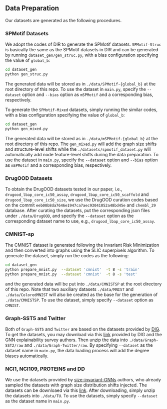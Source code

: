
## Data Preparation

Our datasets are generated as the following procedures.

### SPMotif Datasets

We adopt the codes of DIR to generate the SPMotif datasets.
`SPMotif-Struc` is basically the same as the SPMotif datasets in DIR and
can be generated by running `dataset_gen/gen_struc.py`,
with a bias configuration specifying the value of `global_b`:

```bash
cd dataset_gen
python gen_struc.py
```

The generated data will be stored as in `./data/SPMotif-{global_b}` at the root directory of this repo.
To use the dataset in `main.py`, specify the `--dataset` option and `--bias` option as `mSPMotif` and a corresponding bias, respectively.

To generate the `SPMotif-Mixed` datasets, simply running the similar codes,
with a bias configuration specifying the value of `global_b`:

```bash
cd dataset_gen
python gen_mixed.py
```

The generated data will be stored as in `./data/mSPMotif-{global_b}` at the root directory of this repo.
The `gen_mixed.py` will add the graph size shifts and structure-level shifts while the `./datasets/spmotif_dataset.py`
will automatically add node feature-level shifts during the data preparation.
To use the dataset in `main.py`, specify the `--dataset` option and `--bias` option as `mSPMotif` and a corresponding bias, respectively.

### DrugOOD Datasets

To obtain the DrugOOD datasets tested in our paper, i.e., `drugood_lbap_core_ic50_assay`, `drugood_lbap_core_ic50_scaffold`
and `drugood_lbap_core_ic50_size`,
we use the DrugOOD curation codes based on the commit `eeb00b8da7646e1947ca7aec93041052a48bd45e` and `chembl_29` database.
After curating the datasets, put the corresponding json files under `./data/DrugOOD`,
and specify the `--dataset` option as the corresponding dataset name to use, e.g., `drugood_lbap_core_ic50_assay`.

### CMNIST-sp

The CMNIST dataset is generated following the Invariant Risk Minimization
and then converted into graphs using the SLIC superpixels algorithm.
To generate the dataset, simply run the codes as the following:

```bash
cd dataset_gen
python prepare_mnist.py  --dataset 'cmnist'  -t 8 -s 'train'
python prepare_mnist.py  --dataset 'cmnist'  -t 8 -s 'test'
```

and the generated data will be put into `./data/CMNISTSP` at the root directory of this repo.
Note that two auxiliary datasets `./data/MNIST` and `./data/ColoredMNIST` will also be created as the base for the generation of `./data/CMNISTSP`.
To use the dataset, simply specify `--dataset` option as `CMNIST`.

### Graph-SST5 and Twitter

Both of `Graph-SST5` and `Twitter` are based on the datasets provided by [DIG](https://github.com/divelab/DIG).
To get the datasets, you may download via this [link](https://drive.google.com/drive/folders/1dt0aGMBvCEUYzaG00TYu1D03GPO7305z)
provided by DIG and the GNN explainability survey authors.
Then unzip the data into `./data/Graph-SST2/raw` and `./data/Graph-Twitter/raw`.
By specifying `--dataset` as the dataset name in `main.py`, the data loading process will
add the degree biases automatically.

### NCI1, NCI109, PROTEINS and DD

We use the datasets provided by [size-invariant-GNNs](https://github.com/PurdueMINDS/size-invariant-GNNs) authors,
who already sampled the datasets with graph size distribution shifts injected.
The datasets can be downloaed via this [link](https://www.dropbox.com/s/38eg3twe4dd1hbt/data.zip).
After downloading, simply unzip the datasets into `./data/TU`.
To use the datasets, simply specify `--dataset` as the dataset name in `main.py`.
